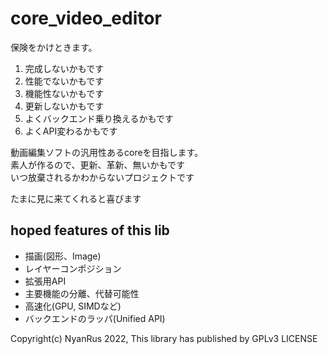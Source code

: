 # core_video_editor

保険をかけときます。

1. 完成しないかもです
2. 性能でないかもです
3. 機能性ないかもです
4. 更新しないかもです
5. よくバックエンド乗り換えるかもです
6. よくAPI変わるかもです

動画編集ソフトの汎用性あるcoreを目指します。\
素人が作るので、更新、革新、無いかもです \
いつ放棄されるかわからないプロジェクトです

たまに見に来てくれると喜びます

## hoped features of this lib
- 描画(図形、Image)
- レイヤーコンポジション
- 拡張用API
- 主要機能の分離、代替可能性
- 高速化(GPU, SIMDなど)
- バックエンドのラッパ(Unified API)

Copyright(c) NyanRus 2022,
This library has published by GPLv3 LICENSE
